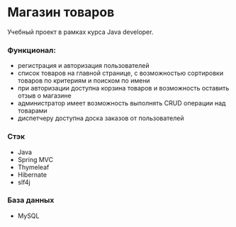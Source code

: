 # Магазин товаров
Учебный проект в рамках курса Java developer. 
### Функционал:
* регистрация и авторизация пользователей 
* список товаров на главной странице, с возможностью сортировки товаров по критериям и поиском по имени 
* при авторизации доступна корзина товаров и возможность оставить отзыв о магазине
* администратор имеет возможность выполнять CRUD операции над товарами
* диспетчеру доступна доска заказов от пользователей

### Стэк
* Java
* Spring MVC
* Thymeleaf
* Hibernate
* slf4j

### База данных
* MySQL